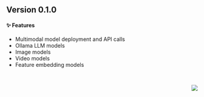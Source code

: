 ## Version 0.1.0

#### ✨ Features

- Multimodal model deployment and API calls
- Ollama LLM models
- Image models
- Video models
- Feature embedding models

<br />

<div align="right">

[![][back-to-top]](./README.md)

</div>

[back-to-top]: https://img.shields.io/badge/-BACK_TO_TOP-151515?style=flat-square
